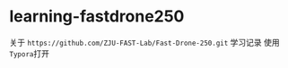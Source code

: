 # learning-fastdrone250
关于 `https://github.com/ZJU-FAST-Lab/Fast-Drone-250.git` 学习记录
    使用`Typora`打开
